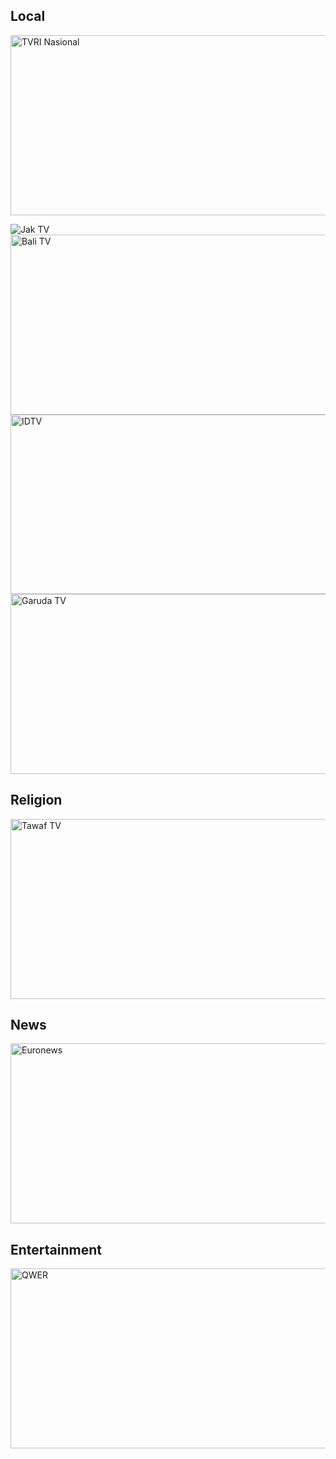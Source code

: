 ## Local
<img width="512" height="288" alt="TVRI Nasional" src="https://github.com/user-attachments/assets/e461b408-a7a2-446c-9580-cff16dfca394" />

![Jak TV](https://github.com/user-attachments/assets/59a0c420-847e-4779-b95a-d05e29c17b67)
<img width="512" height="288" alt="Bali TV" src="https://github.com/user-attachments/assets/fbf79ba8-9bbc-436d-9382-6e923b6e003c" />
<img width="512" height="287" alt="IDTV" src="https://github.com/user-attachments/assets/0a66803c-2c4a-4e0c-b472-2861c5b6f311" />
<img width="512" height="288" alt="Garuda TV" src="https://github.com/user-attachments/assets/be5a8278-92d8-4527-819a-52ea041d1872" />

## Religion
<img width="512" height="288" alt="Tawaf TV" src="https://github.com/user-attachments/assets/e4d5bf11-2436-49b0-96ce-c6d32d4ff316" />

## News
<img width="512" height="288" alt="Euronews" src="https://github.com/user-attachments/assets/e0a7d688-0edf-4f30-b89e-8ea61344d5e3" />

## Entertainment
<img width="512" height="288" alt="QWER" src="https://github.com/user-attachments/assets/2157f882-c639-4f49-9cc9-fc99c54af7d1" />

